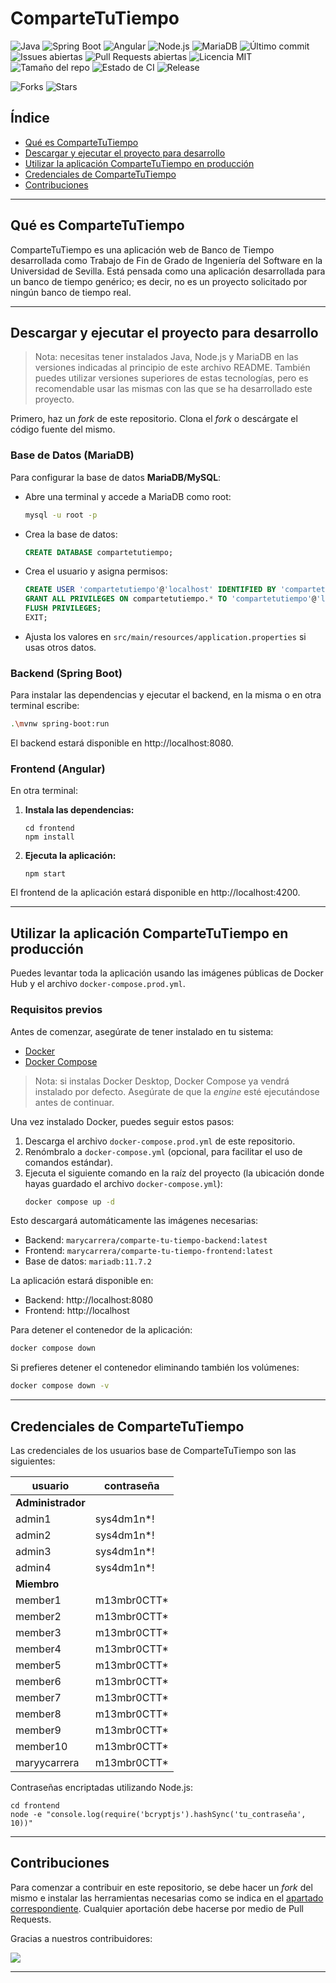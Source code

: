 
# ComparteTuTiempo

![Java](https://img.shields.io/badge/Java-21.0.8-blue?logo=java)
![Spring Boot](https://img.shields.io/badge/Spring%20Boot-3.5.4-brightgreen?logo=springboot)
![Angular](https://img.shields.io/badge/Angular-20.1.5-red?logo=angular)
![Node.js](https://img.shields.io/badge/Node.js-22.18.0-brightgreen?logo=node.js)
![MariaDB](https://img.shields.io/badge/MariaDB-11.7.2-darkblue?logo=mariadb)
![Último commit](https://img.shields.io/github/last-commit/maryycarrera/ComparteTuTiempo)
![Issues abiertas](https://img.shields.io/github/issues/maryycarrera/ComparteTuTiempo)
![Pull Requests abiertas](https://img.shields.io/github/issues-pr/maryycarrera/ComparteTuTiempo)
![Licencia MIT](https://img.shields.io/github/license/maryycarrera/ComparteTuTiempo?label=license)
![Tamaño del repo](https://img.shields.io/github/repo-size/maryycarrera/ComparteTuTiempo)
![Estado de CI](https://img.shields.io/github/actions/workflow/status/maryycarrera/ComparteTuTiempo/commits.yml?branch=main)
![Release](https://img.shields.io/github/v/release/maryycarrera/ComparteTuTiempo)

![Forks](https://img.shields.io/github/forks/maryycarrera/ComparteTuTiempo?style=social)
![Stars](https://img.shields.io/github/stars/maryycarrera/ComparteTuTiempo?style=social)

## Índice

- [Qué es ComparteTuTiempo](#qué-es-compartetutiempo)
- [Descargar y ejecutar el proyecto para desarrollo](#descargar-y-ejecutar-el-proyecto-para-desarrollo)
- [Utilizar la aplicación ComparteTuTiempo en producción](#utilizar-la-aplicación-compartetutiempo-en-producción)
- [Credenciales de ComparteTuTiempo](#credenciales-de-compartetutiempo)
- [Contribuciones](#contribuciones)

---

## Qué es ComparteTuTiempo

ComparteTuTiempo es una aplicación web de Banco de Tiempo desarrollada como Trabajo de Fin de Grado de Ingeniería del Software en la Universidad de Sevilla. Está pensada como una aplicación desarrollada para un banco de tiempo genérico; es decir, no es un proyecto solicitado por ningún banco de tiempo real.

---

## Descargar y ejecutar el proyecto para desarrollo

> Nota: necesitas tener instalados Java, Node.js y MariaDB en las versiones indicadas al principio de este archivo README. También puedes utilizar versiones superiores de estas tecnologías, pero es recomendable usar las mismas con las que se ha desarrollado este proyecto.

Primero, haz un _fork_ de este repositorio. Clona el _fork_ o descárgate el código fuente del mismo.

### Base de Datos (MariaDB)

Para configurar la base de datos **MariaDB/MySQL**:
- Abre una terminal y accede a MariaDB como root:
    ```sh
    mysql -u root -p
    ```
- Crea la base de datos:
    ```sql
    CREATE DATABASE compartetutiempo;
    ```
- Crea el usuario y asigna permisos:
    ```sql
    CREATE USER 'compartetutiempo'@'localhost' IDENTIFIED BY 'compartetutiempo';
    GRANT ALL PRIVILEGES ON compartetutiempo.* TO 'compartetutiempo'@'localhost';
    FLUSH PRIVILEGES;
    EXIT;
    ```
- Ajusta los valores en `src/main/resources/application.properties` si usas otros datos.

### Backend (Spring Boot)

Para instalar las dependencias y ejecutar el backend, en la misma o en otra terminal escribe:
```sh
.\mvnw spring-boot:run
```

El backend estará disponible en http://localhost:8080.

### Frontend (Angular)

En otra terminal:

1. **Instala las dependencias:**
    ```
    cd frontend
    npm install
    ```
2. **Ejecuta la aplicación:**
    ```
    npm start
    ```

El frontend de la aplicación estará disponible en http://localhost:4200.

---

## Utilizar la aplicación ComparteTuTiempo en producción

Puedes levantar toda la aplicación usando las imágenes públicas de Docker Hub y el archivo `docker-compose.prod.yml`.

### Requisitos previos

Antes de comenzar, asegúrate de tener instalado en tu sistema:
- [Docker](https://docs.docker.com/get-docker/)
- [Docker Compose](https://docs.docker.com/compose/install/)

> Nota: si instalas Docker Desktop, Docker Compose ya vendrá instalado por defecto. Asegúrate de que la _engine_ esté ejecutándose antes de continuar.

Una vez instalado Docker, puedes seguir estos pasos:
1. Descarga el archivo `docker-compose.prod.yml` de este repositorio.
2. Renómbralo a `docker-compose.yml` (opcional, para facilitar el uso de comandos estándar).
3. Ejecuta el siguiente comando en la raíz del proyecto (la ubicación donde hayas guardado el archivo `docker-compose.yml`):
    ```sh
    docker compose up -d
    ```

Esto descargará automáticamente las imágenes necesarias:
- Backend: `marycarrera/comparte-tu-tiempo-backend:latest`
- Frontend: `marycarrera/comparte-tu-tiempo-frontend:latest`
- Base de datos: `mariadb:11.7.2`

La aplicación estará disponible en:
- Backend: http://localhost:8080
- Frontend: http://localhost

Para detener el contenedor de la aplicación:
```sh
docker compose down
```

Si prefieres detener el contenedor eliminando también los volúmenes:
```sh
docker compose down -v
```

---

## Credenciales de ComparteTuTiempo

Las credenciales de los usuarios base de ComparteTuTiempo son las siguientes:

| usuario           | contraseña  |
| - | - |
| **Administrador** |
| admin1            | sys4dm1n*!  |
| admin2            | sys4dm1n*!  |
| admin3            | sys4dm1n*!  |
| admin4            | sys4dm1n*!  |
| **Miembro**       |
| member1           | m13mbr0CTT* |
| member2           | m13mbr0CTT* |
| member3           | m13mbr0CTT* |
| member4           | m13mbr0CTT* |
| member5           | m13mbr0CTT* |
| member6           | m13mbr0CTT* |
| member7           | m13mbr0CTT* |
| member8           | m13mbr0CTT* |
| member9           | m13mbr0CTT* |
| member10          | m13mbr0CTT* |
| maryycarrera      | m13mbr0CTT* |

Contraseñas encriptadas utilizando Node.js:
```
cd frontend
node -e "console.log(require('bcryptjs').hashSync('tu_contraseña', 10))"
```

---

## Contribuciones

Para comenzar a contribuir en este repositorio, se debe hacer un _fork_ del mismo e instalar las herramientas necesarias como se indica en el [apartado correspondiente](#descargar-y-ejecutar-el-proyecto-para-desarrollo). Cualquier aportación debe hacerse por medio de Pull Requests.

Gracias a nuestros contribuidores:

<a href="https://github.com/maryycarrera/ComparteTuTiempo/graphs/contributors">
  <img src="https://contrib.rocks/image?repo=maryycarrera/ComparteTuTiempo" />
</a>

---
